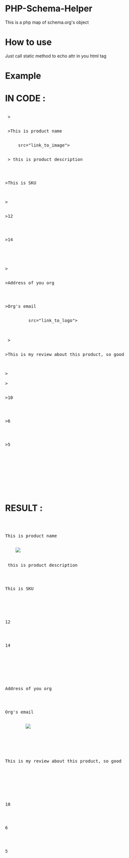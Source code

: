 PHP-Schema-Helper
=================

This is a php map of schema.org's object

How to use
=================

Just call static method to echo attr in you html tag

Example
================

IN CODE : 
==
<pre>
<?php require_once 'autoload.php'; ?>
<div  <?php echo Schema::Product(); ?> >
    <p <?php echo Schema::Product("name"); ?> >This is product name</p>
    <img <?php echo Schema::Product("image"); ?> src="link_to_image">
    <p <?php echo Schema::Product("description") ?> > this is product description</p>
    <p <?php echo Schema::Product("sku") ?>>This is SKU</p>
    <div <?php echo Schema::Product("aggregateRating") ?>>
        <p <?php echo Schema::AggregateRating("ratingCount") ?>>12</p>
        <p <?php echo Schema::AggregateRating("reviewCount") ?>>14</p>
    </div>
    <div <?php echo Schema::Product("brand") ?>>
        <p <?php echo Schema::Organization("address") ?>>Address of you org</p>
        <p <?php echo Schema::Organization("email") ?>>Org's email</p>
        <img <?php echo Schema::Organization("logo") ?> src="link_to_logo">
    </div>
    <div <?php echo Schema::Product("review") ?> >
        <p <?php echo Schema::Review("reviewBody") ?>>This is my review about this product, so good</p>
        <div <?php echo Schema::Review("reviewRating") ?>>
            <div <?php echo Schema::Rating() ?>>
                <p <?php echo Schema::Rating("bestRating") ?>>10</p>
                <p <?php echo Schema::Rating("ratingValue") ?>>6</p>
                <p <?php echo Schema::Rating("worstRating") ?>>5</p>
            </div>
        </div>
    </div>
</div>
</pre>
RESULT :
==
<pre>
<div  itemscope itemtype="http//schema.org/Product" >
    <p itemprop="name"  >This is product name</p>
    <img itemprop="image"  src="link_to_image">
    <p itemprop="description"  > this is product description</p>
    <p itemprop="sku" >This is SKU</p>
    <div itemprop="aggregateRating" itemscope itemtype="http//schema.org/AggregateRating">
        <p itemprop="ratingCount" >12</p>
        <p itemprop="reviewCount" >14</p>
    </div>
    <div itemprop="brand" itemscope itemtype="http//schema.org/Organization">
        <p itemprop="address" >Address of you org</p>
        <p itemprop="email" >Org's email</p>
        <img itemprop="logo"  src="link_to_logo">
    </div>
    <div itemprop="review" itemscope itemtype="http//schema.org/Review" >
        <p itemprop="reviewBody" >This is my review about this product, so good</p>
        <div itemprop="reviewRating" itemscope itemtype="http//schema.org/Rating">
            <div itemscope itemtype="http//schema.org/Rating">
                <p itemprop="bestRating" >10</p>
                <p itemprop="ratingValue" >6</p>
                <p itemprop="worstRating" >5</p>
            </div>
        </div>
    </div>
</div>
</pre>